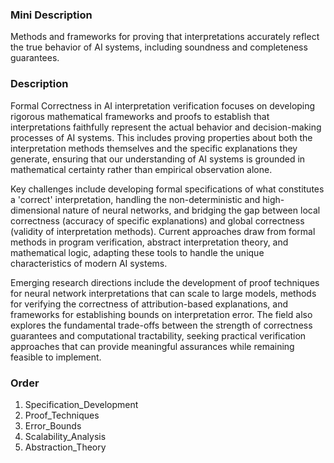 ### Mini Description

Methods and frameworks for proving that interpretations accurately reflect the true behavior of AI systems, including soundness and completeness guarantees.

### Description

Formal Correctness in AI interpretation verification focuses on developing rigorous mathematical frameworks and proofs to establish that interpretations faithfully represent the actual behavior and decision-making processes of AI systems. This includes proving properties about both the interpretation methods themselves and the specific explanations they generate, ensuring that our understanding of AI systems is grounded in mathematical certainty rather than empirical observation alone.

Key challenges include developing formal specifications of what constitutes a 'correct' interpretation, handling the non-deterministic and high-dimensional nature of neural networks, and bridging the gap between local correctness (accuracy of specific explanations) and global correctness (validity of interpretation methods). Current approaches draw from formal methods in program verification, abstract interpretation theory, and mathematical logic, adapting these tools to handle the unique characteristics of modern AI systems.

Emerging research directions include the development of proof techniques for neural network interpretations that can scale to large models, methods for verifying the correctness of attribution-based explanations, and frameworks for establishing bounds on interpretation error. The field also explores the fundamental trade-offs between the strength of correctness guarantees and computational tractability, seeking practical verification approaches that can provide meaningful assurances while remaining feasible to implement.

### Order

1. Specification_Development
2. Proof_Techniques
3. Error_Bounds
4. Scalability_Analysis
5. Abstraction_Theory
